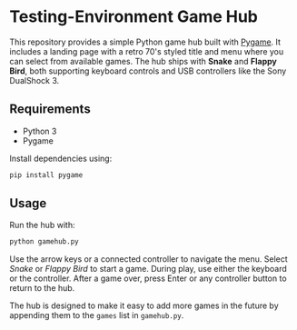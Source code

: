 # Testing-Environment Game Hub

This repository provides a simple Python game hub built with [Pygame](https://www.pygame.org/). It includes a landing page with a retro 70's styled title and menu where you can select from available games. The hub ships with **Snake** and **Flappy Bird**, both supporting keyboard controls and USB controllers like the Sony DualShock 3.


## Requirements
- Python 3
- Pygame

Install dependencies using:

```bash
pip install pygame
```

## Usage
Run the hub with:

```bash
python gamehub.py
```


Use the arrow keys or a connected controller to navigate the menu. Select *Snake* or *Flappy Bird* to start a game. During play, use either the keyboard or the controller. After a game over, press Enter or any controller button to return to the hub.

The hub is designed to make it easy to add more games in the future by appending them to the `games` list in `gamehub.py`.
